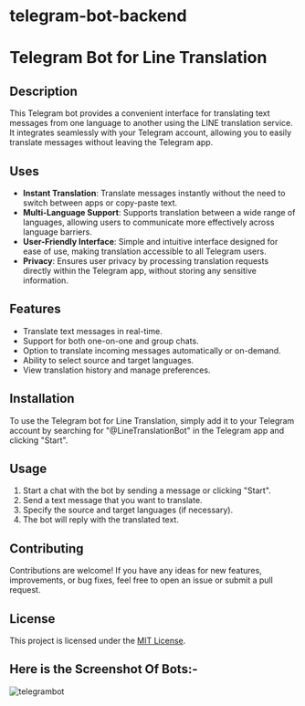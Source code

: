 # telegram-bot-backend

# Telegram Bot for Line Translation

## Description

This Telegram bot provides a convenient interface for translating text messages from one language to another using the LINE translation service. It integrates seamlessly with your Telegram account, allowing you to easily translate messages without leaving the Telegram app.

## Uses

- **Instant Translation**: Translate messages instantly without the need to switch between apps or copy-paste text.
- **Multi-Language Support**: Supports translation between a wide range of languages, allowing users to communicate more effectively across language barriers.
- **User-Friendly Interface**: Simple and intuitive interface designed for ease of use, making translation accessible to all Telegram users.
- **Privacy**: Ensures user privacy by processing translation requests directly within the Telegram app, without storing any sensitive information.

## Features

- Translate text messages in real-time.
- Support for both one-on-one and group chats.
- Option to translate incoming messages automatically or on-demand.
- Ability to select source and target languages.
- View translation history and manage preferences.

## Installation

To use the Telegram bot for Line Translation, simply add it to your Telegram account by searching for "@LineTranslationBot" in the Telegram app and clicking "Start".

## Usage

1. Start a chat with the bot by sending a message or clicking "Start".
2. Send a text message that you want to translate.
3. Specify the source and target languages (if necessary).
4. The bot will reply with the translated text.

## Contributing

Contributions are welcome! If you have any ideas for new features, improvements, or bug fixes, feel free to open an issue or submit a pull request.

## License

This project is licensed under the [MIT License](LICENSE).


## Here is the Screenshot Of Bots:-
![telegrambot](https://github.com/Tanmoydas27/telegram-bot-backend/assets/74816494/90d78d48-591f-415a-b3ff-46ad6ba52cdc)

